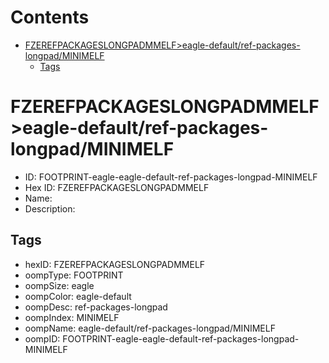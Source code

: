 



Contents
========

* [FZEREFPACKAGESLONGPADMMELF>eagle-default/ref-packages-longpad/MINIMELF](#fzerefpackageslongpadmmelfeagle-defaultref-packages-longpadminimelf)
	* [Tags](#tags)

# FZEREFPACKAGESLONGPADMMELF>eagle-default/ref-packages-longpad/MINIMELF

- ID: FOOTPRINT-eagle-eagle-default-ref-packages-longpad-MINIMELF
- Hex ID: FZEREFPACKAGESLONGPADMMELF
- Name: 
- Description: 

## Tags

- hexID: FZEREFPACKAGESLONGPADMMELF
- oompType: FOOTPRINT
- oompSize: eagle
- oompColor: eagle-default
- oompDesc: ref-packages-longpad
- oompIndex: MINIMELF
- oompName: eagle-default/ref-packages-longpad/MINIMELF
- oompID: FOOTPRINT-eagle-eagle-default-ref-packages-longpad-MINIMELF

